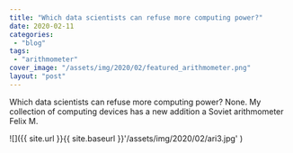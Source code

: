 ```yaml
---
title: "Which data scientists can refuse more computing power?"
date: 2020-02-11
categories: 
 - "blog"
tags: 
 - "arithmometer"
cover_image: "/assets/img/2020/02/featured_arithmometer.png"
layout: "post"
---
```


Which data scientists can refuse more computing power? None. My collection of computing devices has a new addition  a Soviet arithmometer Felix M.

![]({{ site.url }}{{ site.baseurl }}'/assets/img/2020/02/ari3.jpg' )
